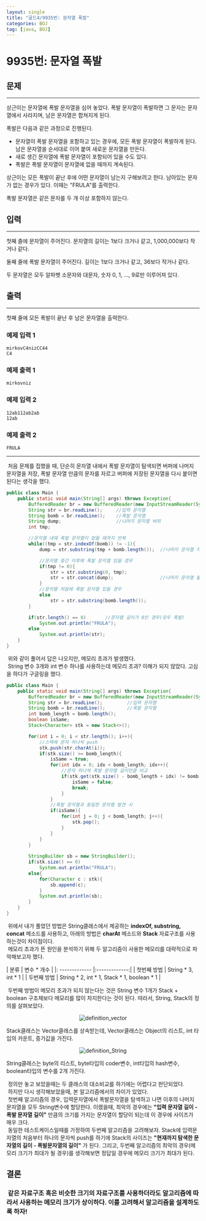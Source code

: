 ```yaml
---
layout: single
title: "골드4/9935번: 문자열 폭발"
categories: BOJ
tag: [java, BOJ]
---
```


# 9935번: 문자열 폭발

## 문제
---
상근이는 문자열에 폭발 문자열을 심어 놓았다. 폭발 문자열이 폭발하면 그 문자는 문자열에서 사라지며, 남은 문자열은 합쳐지게 된다.

폭발은 다음과 같은 과정으로 진행된다.

- 문자열이 폭발 문자열을 포함하고 있는 경우에, 모든 폭발 문자열이 폭발하게 된다. 남은 문자열을 순서대로 이어 붙여 새로운 문자열을 만든다.
- 새로 생긴 문자열에 폭발 문자열이 포함되어 있을 수도 있다.
- 폭발은 폭발 문자열이 문자열에 없을 때까지 계속된다.

상근이는 모든 폭발이 끝난 후에 어떤 문자열이 남는지 구해보려고 한다. 남아있는 문자가 없는 경우가 있다. 이때는 "FRULA"를 출력한다.

폭발 문자열은 같은 문자를 두 개 이상 포함하지 않는다.

## 입력
---
첫째 줄에 문자열이 주어진다. 문자열의 길이는 1보다 크거나 같고, 1,000,000보다 작거나 같다.

둘째 줄에 폭발 문자열이 주어진다. 길이는 1보다 크거나 같고, 36보다 작거나 같다.

두 문자열은 모두 알파벳 소문자와 대문자, 숫자 0, 1, ..., 9로만 이루어져 있다.

## 출력
---
첫째 줄에 모든 폭발이 끝난 후 남은 문자열을 출력한다.

### 예제 입력 1 

```
mirkovC4nizCC44
C4
```

### 예제 출력 1 

```
mirkovniz
```

### 예제 입력 2

```
12ab112ab2ab
12ab
```

### 예제 출력 2

```
FRULA
```
---

&nbsp;처음 문제를 접했을 때, 단순히 문자열 내에서 폭발 문자열이 탐색되면 버퍼에 나머지 문자열을 저장, 폭발 문자열 만큼의 문자를 자르고 버퍼에 저장된 문자열을 다시 붙이면 된다는 생각을 했다.
```java
public class Main {
    public static void main(String[] args) throws Exception{
        BufferedReader br = new BufferedReader(new InputStreamReader(System.in));
        String str = br.readLine();     //입력 문자열
        String bomb = br.readLine();    //폭발 문자열
        String dump;                    //나머지 문자열 버퍼
        int tmp;

        //문자열 내에 폭발 문자열이 없을 때까지 반복
        while((tmp = str.indexOf(bomb)) != -1){
            dump = str.substring(tmp + bomb.length());  //나머지 문자열 저장

            //문자열 중간 이후에 폭발 문자열 있을 경우
            if(tmp != 0){
                str = str.substring(0, tmp);
                str = str.concat(dump);                 //나머지 문자열 붙이기
            }
            //문자열 처음에 폭발 문자열 있을 경우
            else
                str = str.substring(bomb.length());
        }

        if(str.length() == 0)       //문자열 길이가 0인 경우(모두 폭발)
            System.out.println("FRULA");
        else
            System.out.println(str);
    }
}
```
&nbsp;위와 같이 풀어서 답은 나오지만, 메모리 초과가 발생했다.  
&nbsp;String 변수 3개와 int 변수 하나를 사용하는데 메모리 초과? 이해가 되지 않았다. 고심을 하다가 구글링을 했다.

```java
public class Main {
    public static void main(String[] args) throws Exception{
        BufferedReader br = new BufferedReader(new InputStreamReader(System.in));
        String str = br.readLine();         //입력 문자열
        String bomb = br.readLine();        //폭발 문자열
        int bomb_length = bomb.length();
        boolean isSame;
        Stack<Character> stk = new Stack<>();

        for(int i = 0; i < str.length(); i++){
            //스택에 문자 하나씩 push
            stk.push(str.charAt(i));
            if(stk.size() >= bomb_length){
                isSame = true;
                for(int idx = 0; idx < bomb_length; idx++){
                    //문자 하나씩 폭발 문자열 길이만큼 비교
                    if(stk.get(stk.size() - bomb_length + idx) != bomb.charAt(idx)){
                        isSame = false;
                        break;
                    }
                }
                //폭발 문자열과 동일한 문자열 발견 시
                if(isSame){
                    for(int j = 0; j < bomb_length; j++){
                        stk.pop();
                    }
                }
            }
        }
        
        StringBuilder sb = new StringBuilder();
        if(stk.size() == 0)
            System.out.println("FRULA");
        else{
            for(Character c : stk){
                sb.append(c);
            }
            System.out.println(sb);
        }
    }
}
```
&nbsp;위에서 내가 풀었던 방법은 String클래스에서 제공하는 **indexOf, substring, concat** 메소드를 사용하고, 아래의 방법은 **charAt** 메소드와 **Stack** 자료구조를 사용하는것이 차이점이다.  
&nbsp;메모리 초과가 뜬 원인을 분석하기 위해 두 알고리즘이 사용한 메모리를 대략적으로 파악해보고자 했다.  

| 분류        | 변수 * 개수           |
|: ------------- |:-------------:|
| 첫번째 방법      | String * 3, int * 1 |
| 두번째 방법   | String * 2, int * 1, Stack * 1, boolean * 1    |

&nbsp;두번째 방법이 메모리 초과가 되지 않는다는 것은 String 변수 1개가 Stack + boolean 구조체보다 메모리를 많이 차지한다는 것이 된다. 따라서, String, Stack의 정의를 살펴보았다.
<p align="center">
<img src="https://user-images.githubusercontent.com/76546008/179255218-7ff6d516-c7bf-4582-9948-3ce758d1c38d.png" title="definition_vector">
</p>
Stack클래스는 Vector클래스를 상속받는데, Vector클래스는 Object의 리스트, int 타입의 카운트, 증가값을 가진다.
<p align="center">
<img src="https://user-images.githubusercontent.com/76546008/179255289-dbd4f864-d999-4b48-8ac2-ed7222c93002.png" title="definition_String">
</p> 
String클래스는 byte의 리스트, byte타입의 coder변수, int타입의 hash변수, boolean타입의 변수를 2개 가진다.  
  
&nbsp;정의만 놓고 보았을때는 두 클래스의 대소비교를 하기에는 어렵다고 판단되었다.  
&nbsp;하지만 다시 생각해보았을때, 본 알고리즘에서의 차이가 있었다.  
&nbsp;첫번째 알고리즘의 경우, 입력문자열에서 폭발문자열을 탐색하고 나면 이후의 나머지 문자열을 모두 String변수에 할당한다. 이랬을때, 최악의 경우에는 __"입력 문자열 길이 - 폭발 문자열 길이"__ 만큼의 크기를 가지는 문자열이 할당이 되는데 이 경우에 사이즈가 매우 크다.  
&nbsp;동일한 테스트케이스일때를 가정하여 두번째 알고리즘을 고려해보자. Stack에 입력문자열의 처음부터 하나의 문자씩 push를 하기에 Stack의 사이즈는 __"현재까지 탐색한 문자열의 길이 - 폭발문자열의 길이"__ 가 된다. 그리고, 두번째 알고리즘의 최악의 경우(메모리 크기가 최대가 될 경우)를 생각해보면 정답일 경우에 메모리 크기가 최대가 된다.

## 결론

### &nbsp;같은 자료구조 혹은 비슷한 크기의 자료구조를 사용하더라도 알고리즘에 따라서 사용하는 메모리 크기가 상이하다. 이를 고려해서 알고리즘을 설계하도록 하자!